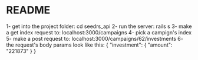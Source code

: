 # README

1- get into the project folder: cd seedrs_api
2- run the server: rails s
3- make a get index request to: localhost:3000/campaigns
4- pick a campign's index
5- make a post request to: localhost:3000/campaigns/62/investments
6- the request's body params look like this: 
{
    "investment": 
    {
        "amount": "221873"
    }
}
